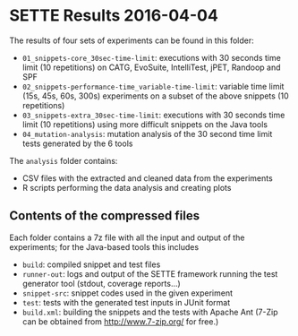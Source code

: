 # SETTE Results 2016-04-04

The results of four sets of experiments can be found in this folder:
* `01_snippets-core_30sec-time-limit`: executions with 30 seconds time limit (10 repetitions) on CATG, EvoSuite, IntelliTest, jPET, Randoop and SPF
* `02_snippets-performance-time_variable-time-limit`: variable time limit (15s, 45s, 60s, 300s) experiments on a subset of the above snippets (10 repetitions)
* `03_snippets-extra_30sec-time-limit`: executions with 30 seconds time limit (10 repetitions) using more difficult snippets on the Java tools
* `04_mutation-analysis`: mutation analysis of the 30 second time limit tests generated by the 6 tools

The `analysis` folder contains:

* CSV files with the extracted and cleaned data from the experiments
* R scripts performing the data analysis and creating plots

## Contents of the compressed files

Each folder contains a 7z file with all the input and output of the experiments; for the Java-based tools this includes
 * `build`: compiled snippet and test files
 * `runner-out`: logs and output of the SETTE framework running the test generator tool (stdout, coverage reports...)
 * `snippet-src`: snippet codes used in the given experiment
 * `test`: tests with the generated test inputs in JUnit format
 * `build.xml`: building the snippets and the tests with Apache Ant
(7-Zip can be obtained from http://www.7-zip.org/ for free.)
